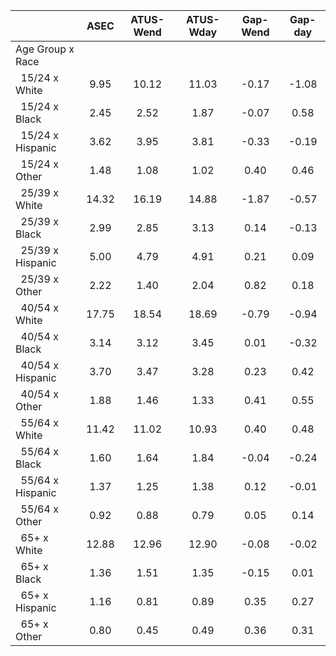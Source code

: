 
|                      |         ASEC |    ATUS-Wend |    ATUS-Wday |     Gap-Wend |      Gap-day |
| -------------------- | :----------: | :----------: | :----------: | :----------: | :----------: |
| Age Group x Race     |              |              |              |              |              |
| &nbsp;&nbsp;15/24 x White |         9.95 |        10.12 |        11.03 |        -0.17 |        -1.08 |
| &nbsp;&nbsp;15/24 x Black |         2.45 |         2.52 |         1.87 |        -0.07 |         0.58 |
| &nbsp;&nbsp;15/24 x Hispanic |         3.62 |         3.95 |         3.81 |        -0.33 |        -0.19 |
| &nbsp;&nbsp;15/24 x Other |         1.48 |         1.08 |         1.02 |         0.40 |         0.46 |
| &nbsp;&nbsp;25/39 x White |        14.32 |        16.19 |        14.88 |        -1.87 |        -0.57 |
| &nbsp;&nbsp;25/39 x Black |         2.99 |         2.85 |         3.13 |         0.14 |        -0.13 |
| &nbsp;&nbsp;25/39 x Hispanic |         5.00 |         4.79 |         4.91 |         0.21 |         0.09 |
| &nbsp;&nbsp;25/39 x Other |         2.22 |         1.40 |         2.04 |         0.82 |         0.18 |
| &nbsp;&nbsp;40/54 x White |        17.75 |        18.54 |        18.69 |        -0.79 |        -0.94 |
| &nbsp;&nbsp;40/54 x Black |         3.14 |         3.12 |         3.45 |         0.01 |        -0.32 |
| &nbsp;&nbsp;40/54 x Hispanic |         3.70 |         3.47 |         3.28 |         0.23 |         0.42 |
| &nbsp;&nbsp;40/54 x Other |         1.88 |         1.46 |         1.33 |         0.41 |         0.55 |
| &nbsp;&nbsp;55/64 x White |        11.42 |        11.02 |        10.93 |         0.40 |         0.48 |
| &nbsp;&nbsp;55/64 x Black |         1.60 |         1.64 |         1.84 |        -0.04 |        -0.24 |
| &nbsp;&nbsp;55/64 x Hispanic |         1.37 |         1.25 |         1.38 |         0.12 |        -0.01 |
| &nbsp;&nbsp;55/64 x Other |         0.92 |         0.88 |         0.79 |         0.05 |         0.14 |
| &nbsp;&nbsp;65+ x White |        12.88 |        12.96 |        12.90 |        -0.08 |        -0.02 |
| &nbsp;&nbsp;65+ x Black |         1.36 |         1.51 |         1.35 |        -0.15 |         0.01 |
| &nbsp;&nbsp;65+ x Hispanic |         1.16 |         0.81 |         0.89 |         0.35 |         0.27 |
| &nbsp;&nbsp;65+ x Other |         0.80 |         0.45 |         0.49 |         0.36 |         0.31 |

